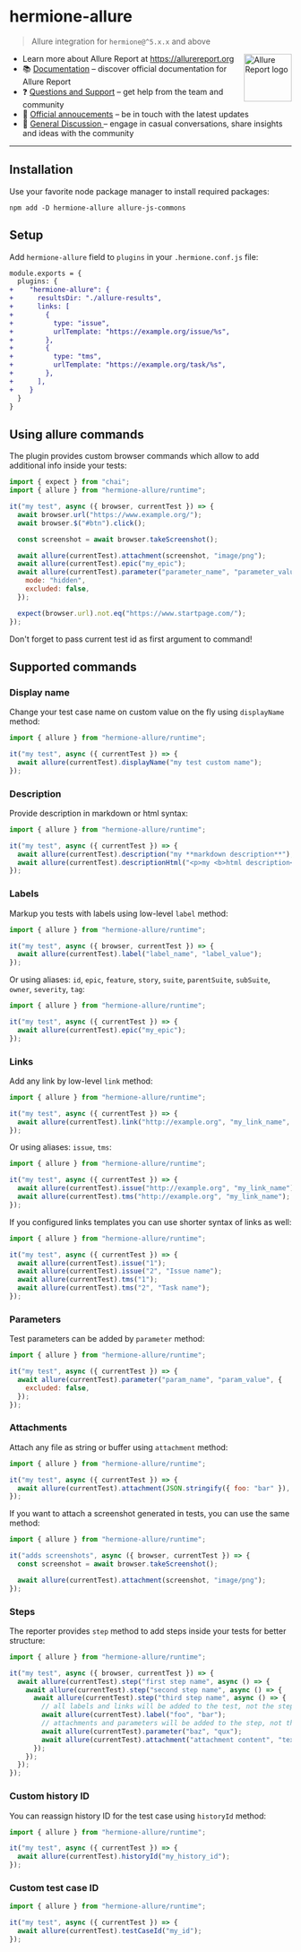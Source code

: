 # hermione-allure

> Allure integration for `hermione@^5.x.x` and above

[<img src="https://allurereport.org/public/img/allure-report.svg" height="85px" alt="Allure Report logo" align="right" />](https://allurereport.org "Allure Report")

- Learn more about Allure Report at https://allurereport.org
- 📚 [Documentation](https://allurereport.org/docs/) – discover official documentation for Allure Report
- ❓ [Questions and Support](https://github.com/orgs/allure-framework/discussions/categories/questions-support) – get help from the team and community
- 📢 [Official annoucements](https://github.com/orgs/allure-framework/discussions/categories/announcements) – be in touch with the latest updates
- 💬 [General Discussion ](https://github.com/orgs/allure-framework/discussions/categories/general-discussion) – engage in casual conversations, share insights and ideas with the community

---

## Installation

Use your favorite node package manager to install required packages:

```shell
npm add -D hermione-allure allure-js-commons
```

## Setup

Add `hermione-allure` field to `plugins` in your `.hermione.conf.js` file:

```diff
module.exports = {
  plugins: {
+    "hermione-allure": {
+      resultsDir: "./allure-results",
+      links: [
+        {
+          type: "issue",
+          urlTemplate: "https://example.org/issue/%s",
+        },
+        {
+          type: "tms",
+          urlTemplate: "https://example.org/task/%s",
+        },
+      ],
+    }
  }
}
```

## Using allure commands

The plugin provides custom browser commands which allow to add additional info
inside your tests:

```javascript
import { expect } from "chai";
import { allure } from "hermione-allure/runtime";

it("my test", async ({ browser, currentTest }) => {
  await browser.url("https://www.example.org/");
  await browser.$("#btn").click();

  const screenshot = await browser.takeScreenshot();

  await allure(currentTest).attachment(screenshot, "image/png");
  await allure(currentTest).epic("my_epic");
  await allure(currentTest).parameter("parameter_name", "parameter_value", {
    mode: "hidden",
    excluded: false,
  });

  expect(browser.url).not.eq("https://www.startpage.com/");
});
```

Don't forget to pass current test id as first argument to command!

## Supported commands

### Display name

Change your test case name on custom value on the fly using `displayName` method:

```js
import { allure } from "hermione-allure/runtime";

it("my test", async ({ currentTest }) => {
  await allure(currentTest).displayName("my test custom name");
});
```

### Description

Provide description in markdown or html syntax:

```js
import { allure } from "hermione-allure/runtime";

it("my test", async ({ currentTest }) => {
  await allure(currentTest).description("my **markdown description**");
  await allure(currentTest).descriptionHtml("<p>my <b>html description</b></p>");
});
```

### Labels

Markup you tests with labels using low-level `label` method:

```js
import { allure } from "hermione-allure/runtime";

it("my test", async ({ browser, currentTest }) => {
  await allure(currentTest).label("label_name", "label_value");
});
```

Or using aliases: `id`, `epic`, `feature`, `story`, `suite`, `parentSuite`, `subSuite`,
`owner`, `severity`, `tag`:

```js
import { allure } from "hermione-allure/runtime";

it("my test", async ({ currentTest }) => {
  await allure(currentTest).epic("my_epic");
});
```

### Links

Add any link by low-level `link` method:

```js
import { allure } from "hermione-allure/runtime";

it("my test", async ({ currentTest }) => {
  await allure(currentTest).link("http://example.org", "my_link_name", "my_link_type");
});
```

Or using aliases: `issue`, `tms`:

```js
import { allure } from "hermione-allure/runtime";

it("my test", async ({ currentTest }) => {
  await allure(currentTest).issue("http://example.org", "my_link_name");
  await allure(currentTest).tms("http://example.org", "my_link_name");
});
```

If you configured links templates you can use shorter syntax of links as well:

```js
import { allure } from "hermione-allure/runtime";

it("my test", async ({ currentTest }) => {
  await allure(currentTest).issue("1");
  await allure(currentTest).issue("2", "Issue name");
  await allure(currentTest).tms("1");
  await allure(currentTest).tms("2", "Task name");
});
```

### Parameters

Test parameters can be added by `parameter` method:

```js
import { allure } from "hermione-allure/runtime";

it("my test", async ({ currentTest }) => {
  await allure(currentTest).parameter("param_name", "param_value", {
    excluded: false,
  });
});
```

### Attachments

Attach any file as string or buffer using `attachment` method:

```js
import { allure } from "hermione-allure/runtime";

it("my test", async ({ currentTest }) => {
  await allure(currentTest).attachment(JSON.stringify({ foo: "bar" }), "application/json", "Attachment name");
});
```

If you want to attach a screenshot generated in tests, you can use the same method:

```js
import { allure } from "hermione-allure/runtime";

it("adds screenshots", async ({ browser, currentTest }) => {
  const screenshot = await browser.takeScreenshot();

  await allure(currentTest).attachment(screenshot, "image/png");
});
```

### Steps

The reporter provides `step` method to add steps inside your tests for better structure:

```js
import { allure } from "hermione-allure/runtime";

it("my test", async ({ browser, currentTest }) => {
  await allure(currentTest).step("first step name", async () => {
    await allure(currentTest).step("second step name", async () => {
      await allure(currentTest).step("third step name", async () => {
        // all labels and links will be added to the test, not the step
        await allure(currentTest).label("foo", "bar");
        // attachments and parameters will be added to the step, not the test
        await allure(currentTest).parameter("baz", "qux");
        await allure(currentTest).attachment("attachment content", "text/plain");
      });
    });
  });
});
```

### Custom history ID

You can reassign history ID for the test case using `historyId` method:

```js
import { allure } from "hermione-allure/runtime";

it("my test", async ({ currentTest }) => {
  await allure(currentTest).historyId("my_history_id");
});
```

### Custom test case ID

```js
import { allure } from "hermione-allure/runtime";

it("my test", async ({ currentTest }) => {
  await allure(currentTest).testCaseId("my_id");
});
```
